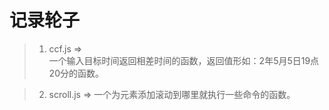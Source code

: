 # 记录轮子

> 1. ccf.js =>  
> 一个输入目标时间返回相差时间的函数，返回值形如：2年5月5日19点20分的函数。

> 2. scroll.js =>
> 一个为元素添加滚动到哪里就执行一些命令的函数。